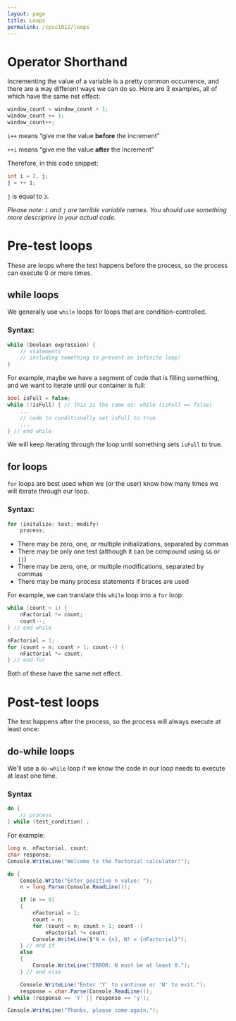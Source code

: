 ```yaml
---
layout: page
title: Loops
permalink: /cpsc1012/loops
---
```


# Operator Shorthand
Incrementing the value of a variable is a pretty common occurrence, and there are a way different ways we can do so. Here are 3 examples, all of which have the same net effect:
```csharp
window_count = window_count + 1;
window_count += 1;
window_count++;
```

`i++` means “give me the value **before** the increment”

`++i` means “give me the value **after** the increment”

Therefore, in this code snippet:
```csharp
int i = 2, j;
j = ++ i;
```
`j` is equal to `3`.

*Please note: `i` and `j` are terrible variable names. You should use something more descriptive in your actual code.*

# Pre-test loops
These are loops where the test happens before the process, so the process can execute 0 or more times.

## while loops
We generally use `while` loops for loops that are condition-controlled.

### Syntax:
```csharp
while (boolean expression) {
	// statements
	// including something to prevent an infinite loop!
}
```
For example, maybe we have a segment of code that is filling something, and we want to iterate until our container is full:
```csharp
bool isFull = false;
while (!isFull) { // this is the same as: while (isFull == false)
    ...
    // code to conditionally set isFull to true
    ...
} // end while
```
We will keep iterating through the loop until something sets `isFull` to true.

## for loops
`for` loops are best used when we (or the user) know how many times we will iterate through our loop.
### Syntax:
```csharp
for (initalize; test; modify)
	process;
```
- There may be zero, one, or multiple initializations, separated by commas
- There may be only one test (although it can be compound using `&&` or `||`)
- There may be zero, one, or multiple modifications, separated by commas
- There may be many process statements if braces are used

For example, we can translate this `while` loop into a `for` loop:

```csharp
while (count > 1) {
    nFactorial *= count;
    count--;
} // end while
```
```csharp
nFactorial = 1;
for (count = n; count > 1; count--) {
	nFactorial *= count;
} // end for
```
Both of these have the same net effect.

# Post-test loops
The test happens after the process, so the process will always execute at least once:

## do-while loops

We'll use a `do-while` loop if we know the code in our loop needs to execute at least one time.

### Syntax

```csharp
do {
    // process
} while (test_condition) ;
```

For example:
```csharp
long n, nFactorial, count;
char response;
Console.WriteLine("Welcome to the factorial calculator!");

do {
    Console.Write("Enter positive n value: ");
    n = long.Parse(Console.ReadLine());

    if (n >= 0)
    {
        nFactorial = 1;
        count = n;
        for (count = n; count > 1; count--)
            nFactorial *= count;
        Console.WriteLine($"N = {n}, N! = {nFactorial}");
    } // end if
    else
    {
        Console.WriteLine("ERROR: N must be at least 0.");
    } // end else

    Console.WriteLine("Enter 'Y' to continue or 'N' to exit.");
    response = char.Parse(Console.ReadLine());
} while (response == 'Y' || response == 'y');

Console.WriteLine("Thanks, please come again.");
```